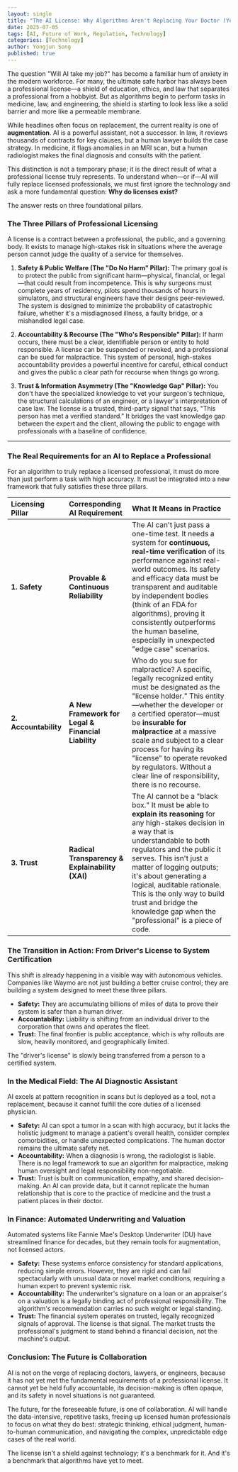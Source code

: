 ```yaml
---
layout: single
title: "The AI License: Why Algorithms Aren't Replacing Your Doctor (Yet)"
date: 2025-07-05
tags: [AI, Future of Work, Regulation, Technology]
categories: [Technology]
author: Yongjun Song
published: true
---
```


The question "Will AI take my job?" has become a familiar hum of anxiety in the modern workforce. For many, the ultimate safe harbor has always been a professional license—a shield of education, ethics, and law that separates a professional from a hobbyist. But as algorithms begin to perform tasks in medicine, law, and engineering, the shield is starting to look less like a solid barrier and more like a permeable membrane.

While headlines often focus on replacement, the current reality is one of **augmentation**. AI is a powerful assistant, not a successor. In law, it reviews thousands of contracts for key clauses, but a human lawyer builds the case strategy. In medicine, it flags anomalies in an MRI scan, but a human radiologist makes the final diagnosis and consults with the patient.

This distinction is not a temporary phase; it is the direct result of what a professional license truly represents. To understand when—or if—AI will fully replace licensed professionals, we must first ignore the technology and ask a more fundamental question: **Why do licenses exist?**

The answer rests on three foundational pillars.

### The Three Pillars of Professional Licensing

A license is a contract between a professional, the public, and a governing body. It exists to manage high-stakes risk in situations where the average person cannot judge the quality of a service for themselves.

1.  **Safety & Public Welfare (The "Do No Harm" Pillar):** The primary goal is to protect the public from significant harm—physical, financial, or legal—that could result from incompetence. This is why surgeons must complete years of residency, pilots spend thousands of hours in simulators, and structural engineers have their designs peer-reviewed. The system is designed to minimize the probability of catastrophic failure, whether it's a misdiagnosed illness, a faulty bridge, or a mishandled legal case.

2.  **Accountability & Recourse (The "Who's Responsible" Pillar):** If harm occurs, there must be a clear, identifiable person or entity to hold responsible. A license can be suspended or revoked, and a professional can be sued for malpractice. This system of personal, high-stakes accountability provides a powerful incentive for careful, ethical conduct and gives the public a clear path for recourse when things go wrong.

3.  **Trust & Information Asymmetry (The "Knowledge Gap" Pillar):** You don't have the specialized knowledge to vet your surgeon's technique, the structural calculations of an engineer, or a lawyer's interpretation of case law. The license is a trusted, third-party signal that says, "This person has met a verified standard." It bridges the vast knowledge gap between the expert and the client, allowing the public to engage with professionals with a baseline of confidence.

---

### The Real Requirements for an AI to Replace a Professional

For an algorithm to truly replace a licensed professional, it must do more than just perform a task with high accuracy. It must be integrated into a new framework that fully satisfies these three pillars.

| Licensing Pillar | Corresponding AI Requirement | What It Means in Practice |
| :--- | :--- | :--- |
| **1. Safety** | **Provable & Continuous Reliability** | The AI can't just pass a one-time test. It needs a system for **continuous, real-time verification** of its performance against real-world outcomes. Its safety and efficacy data must be transparent and auditable by independent bodies (think of an FDA for algorithms), proving it consistently outperforms the human baseline, especially in unexpected "edge case" scenarios. |
| **2. Accountability** | **A New Framework for Legal & Financial Liability** | Who do you sue for malpractice? A specific, legally recognized entity must be designated as the "license holder." This entity—whether the developer or a certified operator—must be **insurable for malpractice** at a massive scale and subject to a clear process for having its "license" to operate revoked by regulators. Without a clear line of responsibility, there is no recourse. |
| **3. Trust** | **Radical Transparency & Explainability (XAI)** | The AI cannot be a "black box." It must be able to **explain its reasoning** for any high-stakes decision in a way that is understandable to both regulators and the public it serves. This isn't just a matter of logging outputs; it's about generating a logical, auditable rationale. This is the only way to build trust and bridge the knowledge gap when the "professional" is a piece of code. |

### The Transition in Action: From Driver's License to System Certification

This shift is already happening in a visible way with autonomous vehicles. Companies like Waymo are not just building a better cruise control; they are building a system designed to meet these three pillars.

*   **Safety:** They are accumulating billions of miles of data to prove their system is safer than a human driver.
*   **Accountability:** Liability is shifting from an individual driver to the corporation that owns and operates the fleet.
*   **Trust:** The final frontier is public acceptance, which is why rollouts are slow, heavily monitored, and geographically limited.

The "driver's license" is slowly being transferred from a person to a certified system.

### In the Medical Field: The AI Diagnostic Assistant

AI excels at pattern recognition in scans but is deployed as a tool, not a replacement, because it cannot fulfill the core duties of a licensed physician.

*   **Safety:** AI can spot a tumor in a scan with high accuracy, but it lacks the holistic judgment to manage a patient's overall health, consider complex comorbidities, or handle unexpected complications. The human doctor remains the ultimate safety net.
*   **Accountability:** When a diagnosis is wrong, the radiologist is liable. There is no legal framework to sue an algorithm for malpractice, making human oversight and legal responsibility non-negotiable.
*   **Trust:** Trust is built on communication, empathy, and shared decision-making. An AI can provide data, but it cannot replicate the human relationship that is core to the practice of medicine and the trust a patient places in their doctor.

### In Finance: Automated Underwriting and Valuation

Automated systems like Fannie Mae's Desktop Underwriter (DU) have streamlined finance for decades, but they remain tools for augmentation, not licensed actors.

*   **Safety:** These systems enforce consistency for standard applications, reducing simple errors. However, they are rigid and can fail spectacularly with unusual data or novel market conditions, requiring a human expert to prevent systemic risk.
*   **Accountability:** The underwriter's signature on a loan or an appraiser's on a valuation is a legally binding act of professional responsibility. The algorithm's recommendation carries no such weight or legal standing.
*   **Trust:** The financial system operates on trusted, legally recognized signals of approval. The license is that signal. The market trusts the professional's judgment to stand behind a financial decision, not the machine's output.

### Conclusion: The Future is Collaboration

AI is not on the verge of replacing doctors, lawyers, or engineers, because it has not yet met the fundamental requirements of a professional license. It cannot yet be held fully accountable, its decision-making is often opaque, and its safety in novel situations is not guaranteed.

The future, for the foreseeable future, is one of collaboration. AI will handle the data-intensive, repetitive tasks, freeing up licensed human professionals to focus on what they do best: strategic thinking, ethical judgment, human-to-human communication, and navigating the complex, unpredictable edge cases of the real world.

The license isn't a shield against technology; it's a benchmark for it. And it's a benchmark that algorithms have yet to meet.